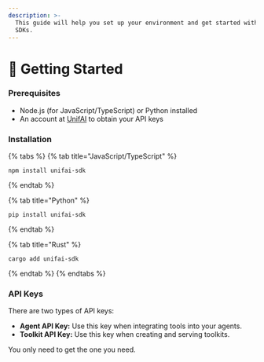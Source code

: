 ```yaml
---
description: >-
  This guide will help you set up your environment and get started with UnifAI's
  SDKs.
---
```


# 📘 Getting Started

### Prerequisites <a href="#prerequisites" id="prerequisites"></a>

* Node.js (for JavaScript/TypeScript) or Python installed
* An account at [UnifAI](https://app.unifai.network/) to obtain your API keys

### Installation <a href="#installation" id="installation"></a>

{% tabs %}
{% tab title="JavaScript/TypeScript" %}
```
npm install unifai-sdk
```
{% endtab %}

{% tab title="Python" %}
```
pip install unifai-sdk
```
{% endtab %}

{% tab title="Rust" %}
```
cargo add unifai-sdk
```
{% endtab %}
{% endtabs %}

### API Keys <a href="#api-keys" id="api-keys"></a>

There are two types of API keys:

* **Agent API Key:** Use this key when integrating tools into your agents.
* **Toolkit API Key:** Use this key when creating and serving toolkits.

You only need to get the one you need.
